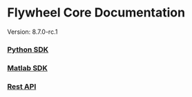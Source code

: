 # Flywheel Core Documentation
Version: 8.7.0-rc.1

### [Python SDK](python/)

### [Matlab SDK](matlab/)

### [Rest API](swagger/index.html)

